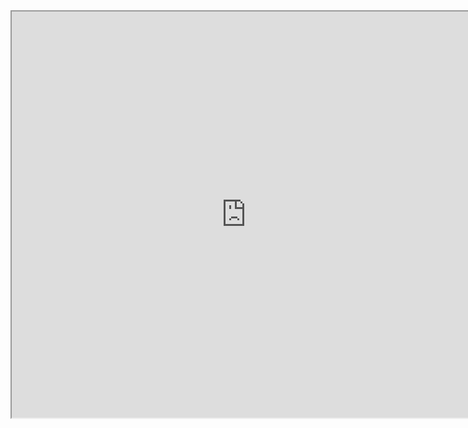 <!--- For importing my Wordpress posts -->
	
<iframe src="https://shilpaontheinternet.wordpress.com" width="750" height="650"> </iframe>